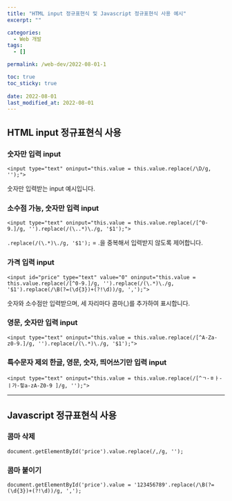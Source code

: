 ```yaml
---
title: "HTML input 정규표현식 및 Javascript 정규표현식 사용 예시"
excerpt: ""

categories:
  - Web 개발
tags:
  - []

permalink: /web-dev/2022-08-01-1

toc: true
toc_sticky: true
 
date: 2022-08-01
last_modified_at: 2022-08-01
---
```


## HTML input 정규표현식 사용

### 숫자만 입력 input
```
<input type="text" oninput="this.value = this.value.replace(/\D/g, '');">
```
숫자만 입력받는 input 예시입니다.

### 소수점 가능, 숫자만 입력 input
```
<input type="text" oninput="this.value = this.value.replace(/[^0-9.]/g, '').replace(/(\..*)\./g, '$1');">
```
`.replace(/(\.*)\./g, '$1');` = .을 중복해서 입력받지 않도록 제어합니다.

### 가격 입력 input
```
<input id="price" type="text" value="0" oninput="this.value = this.value.replace(/[^0-9.]/g, '').replace(/(\.*)\./g, '$1').replace(/\B(?=(\d{3})+(?!\d))/g, ',');">
```
숫자와 소수점만 입력받으며, 세 자리마다 콤마(,)를 추가하여 표시합니다.

### 영문, 숫자만 입력 input
```
<input type="text" oninput="this.value = this.value.replace(/[^A-Za-z0-9.]/g, '').replace(/(\.*)\./g, '$1');">
```

### 특수문자 제외 한글, 영문, 숫자, 띄어쓰기만 입력 input
```
<input type="text" oninput="this.value = this.value.replace(/[^ㄱ-ㅎㅏ-ㅣ가-힣a-zA-Z0-9 ]/g, '');">
```

---

## Javascript 정규표현식 사용

### 콤마 삭제
```
document.getElementById('price').value.replace(/,/g, '');
```

### 콤마 붙이기
```
document.getElementById('price').value = '123456789'.replace(/\B(?=(\d{3})+(?!\d))/g, ',');
```
